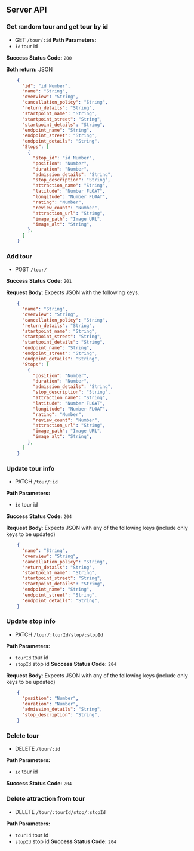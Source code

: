 ## Server API

### Get random tour and get tour by id
  * GET `/tour/:id`
**Path Parameters:**
  * `id` tour id

**Success Status Code:** `200`

**Both return:** JSON

```json
    {
      "id": "id Number",
      "name": "String",
      "overview": "String",
      "cancellation_policy": "String",
      "return_details": "String",
      "startpoint_name": "String",
      "startpoint_street": "String",
      "startpoint_details": "String",
      "endpoint_name": "String",
      "endpoint_street": "String",
      "endpoint_details": "String",
      "Stops": [
        {
          "stop_id": "id Number",
          "position": "Number",
          "duration": "Number",
          "admission_details": "String",
          "stop_description": "String",
          "attraction_name": "String",
          "latitude": "Number FLOAT",
          "longitude": "Number FLOAT",
          "rating": "Number",
          "review_count": "Number",
          "attraction_url": "String",
          "image_path": "Image URL",
          "image_alt": "String",
        },
      ]
    }
```

### Add tour
  * POST `/tour/`

**Success Status Code:** `201`

**Request Body**: Expects JSON with the following keys.

```json
    {
      "name": "String",
      "overview": "String",
      "cancellation_policy": "String",
      "return_details": "String",
      "startpoint_name": "String",
      "startpoint_street": "String",
      "startpoint_details": "String",
      "endpoint_name": "String",
      "endpoint_street": "String",
      "endpoint_details": "String",
      "Stops": [
        {
          "position": "Number",
          "duration": "Number",
          "admission_details": "String",
          "stop_description": "String",
          "attraction_name": "String",
          "latitude": "Number FLOAT",
          "longitude": "Number FLOAT",
          "rating": "Number",
          "review_count": "Number",
          "attraction_url": "String",
          "image_path": "Image URL",
          "image_alt": "String",
        },
      ]
    }
```

### Update tour info
  * PATCH `/tour/:id`

**Path Parameters:**
  * `id` tour id

**Success Status Code:** `204`

**Request Body**: Expects JSON with any of the following keys (include only keys to be updated)

```json
    {
      "name": "String",
      "overview": "String",
      "cancellation_policy": "String",
      "return_details": "String",
      "startpoint_name": "String",
      "startpoint_street": "String",
      "startpoint_details": "String",
      "endpoint_name": "String",
      "endpoint_street": "String",
      "endpoint_details": "String",
    }
```

### Update stop info
  * PATCH `/tour/:tourId/stop/:stopId`

**Path Parameters:**
  * `tourId` tour id
  * `stopId` stop id
**Success Status Code:** `204`

**Request Body**: Expects JSON with any of the following keys (include only keys to be updated)

```json
    {
      "position": "Number",
      "duration": "Number",
      "admission_details": "String",
      "stop_description": "String",
    }
```

### Delete tour
  * DELETE `/tour/:id`

**Path Parameters:**
  * `id` tour id

**Success Status Code:** `204`

### Delete attraction from tour
  * DELETE `/tour/:tourId/stop/:stopId`

**Path Parameters:**
  * `tourId` tour id
  * `stopId` stop id
**Success Status Code:** `204`

